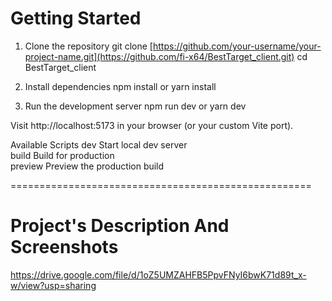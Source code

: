 # Getting Started
1. Clone the repository
    git clone [https://github.com/your-username/your-project-name.git](https://github.com/fi-x64/BestTarget_client.git)
    cd BestTarget_client

2. Install dependencies
    npm install
       or
    yarn install

4. Run the development server
    npm run dev
        or
    yarn dev
  
Visit http://localhost:5173 in your browser (or your custom Vite port).

Available Scripts
    dev            Start local dev server <br />
     build          Build for production <br />
     preview	       Preview the production build

====================================================
# Project's Description And Screenshots
https://drive.google.com/file/d/1oZ5UMZAHFB5PpvFNyI6bwK71d89t_x-w/view?usp=sharing

